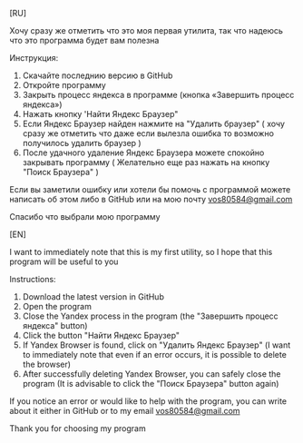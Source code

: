 [RU]

Хочу сразу же отметить что это моя первая утилита, так что надеюсь что это программа будет вам полезна

Инструкция:
1. Скачайте последнию версию в GitHub
2. Откройте программу
3. Закрыть процесс яндекса в программе (кнопка «Завершить процесс яндекса»)
4. Нажать кнопку 'Найти Яндекс Браузер"
5. Если Яндекс Браузер найден нажмите на "Удалить браузер" ( хочу сразу же отметить что даже если вылезла ошибка то возможно получилось удалить браузер )
6. После удачного удаление Яндекс Браузера можете спокойно закрывать программу
( Желательно еще раз нажать на кнопку "Поиск Браузера" )

Если вы заметили ошибку или хотели бы помочь с программой можете написать об этом либо в GitHub или на мою почту vos80584@gmail.com

Спасибо что выбрали мою программу

[EN]

I want to immediately note that this is my first utility, so I hope that this program will be useful to you

Instructions:
1. Download the latest version in GitHub
2. Open the program
3. Close the Yandex process in the program (the "Завершить процесс яндекса" button)
4. Click the button "Найти Яндекс Браузер"
5. If Yandex Browser is found, click on "Удалить Яндекс Браузер" (I want to immediately note that even if an error occurs, it is possible to delete the browser)
6. After successfully deleting Yandex Browser, you can safely close the program
(It is advisable to click the "Поиск Браузера" button again)

If you notice an error or would like to help with the program, you can write about it either in GitHub or to my email vos80584@gmail.com

Thank you for choosing my program
